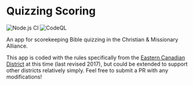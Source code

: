 # Quizzing Scoring

![Node.js CI](https://github.com/mtughan/cma-quizzing-scoring/workflows/Node.js%20CI/badge.svg)
![CodeQL](https://github.com/mtughan/cma-quizzing-scoring/workflows/CodeQL/badge.svg)

An app for scorekeeping Bible quizzing in the Christian & Missionary Alliance.

This app is coded with the rules specifically from the [Eastern Canadian District](http://www.ecdbiblequizzing.ca/) at this time (last revised 2017), but could be extended to support other districts relatively simply. Feel free to submit a PR with any modifications!
